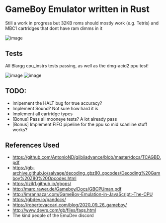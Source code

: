 # GameBoy Emulator written in Rust

Still a work in progress but 32KB roms should mostly work (e.g. Tetris) and MBC1 cartridges that dont have ram dimms in it

![image](https://user-images.githubusercontent.com/16002713/117520192-ebc23900-af9e-11eb-94b0-c4e67b1e6ac6.png)

## Tests
All Blargg cpu_instrs tests passing, as well as the dmg-acid2 ppu test!

![image](https://user-images.githubusercontent.com/16002713/117557463-0235c680-b06b-11eb-969c-40ea69976beb.png)
![image](https://user-images.githubusercontent.com/16002713/117734032-83679780-b1ea-11eb-868f-7b937e2e6cd8.png)


## TODO:
- Imlpement the HALT bug for true accuracy?
- Implement Sound? Not sure how hard it is
- Implement all cartridge types
- [Bonus] Pass all mooneye tests? A lot already pass
- [Bonus] Implement FIFO pipeline for the ppu so mid scanline stuff works?

## References Used
- https://github.com/AntonioND/giibiiadvance/blob/master/docs/TCAGBD.pdf
- https://gb-archive.github.io/salvage/decoding_gbz80_opcodes/Decoding%20Gamboy%20Z80%20Opcodes.html
- https://izik1.github.io/gbops/
- http://marc.rawer.de/Gameboy/Docs/GBCPUman.pdf
- http://imrannazar.com/GameBoy-Emulation-in-JavaScript:-The-CPU
- https://gbdev.io/pandocs/
- https://robertovaccari.com/blog/2020_09_26_gameboy/
- http://www.devrs.com/gb/files/faqs.html
- The kind people of the EmuDev discord
